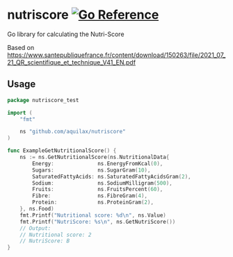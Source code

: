# nutriscore [![Go Reference](https://pkg.go.dev/badge/github.com/aquilax/nutriscore.svg)](https://pkg.go.dev/github.com/aquilax/nutriscore)

Go library for calculating the Nutri-Score

Based on https://www.santepubliquefrance.fr/content/download/150263/file/2021_07_21_QR_scientifique_et_technique_V41_EN.pdf

## Usage

```go
package nutriscore_test

import (
	"fmt"

	ns "github.com/aquilax/nutriscore"
)

func ExampleGetNutritionalScore() {
	ns := ns.GetNutritionalScore(ns.NutritionalData{
		Energy:              ns.EnergyFromKcal(0),
		Sugars:              ns.SugarGram(10),
		SaturatedFattyAcids: ns.SaturatedFattyAcidsGram(2),
		Sodium:              ns.SodiumMilligram(500),
		Fruits:              ns.FruitsPercent(60),
		Fibre:               ns.FibreGram(4),
		Protein:             ns.ProteinGram(2),
	}, ns.Food)
	fmt.Printf("Nutritional score: %d\n", ns.Value)
	fmt.Printf("NutriScore: %s\n", ns.GetNutriScore())
	// Output:
	// Nutritional score: 2
	// NutriScore: B
}
```
